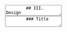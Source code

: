 <section data-markdown>
    <textarea data-template>
        ## III. Design
    </textarea>
</section>

<section data-markdown>
    <textarea data-template>
        ### Title
    </textarea>
</section>